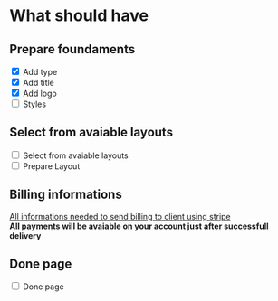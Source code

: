 # What should have

## Prepare foundaments
<input type="checkbox" checked>
Add type</br>
<input type="checkbox" checked>
Add title</br>
<input type="checkbox" checked>
Add logo</br>
<input type="checkbox">
Styles

## Select from avaiable layouts
<input type="checkbox">
Select from avaiable layouts</br>
<input type="checkbox">
Prepare Layout

## Billing informations
[All informations needed to send billing to client using stripe](https://stripe)
<br/>__All payments will be avaiable on your account just after successfull delivery__

## Done page
<input type="checkbox">
Done page